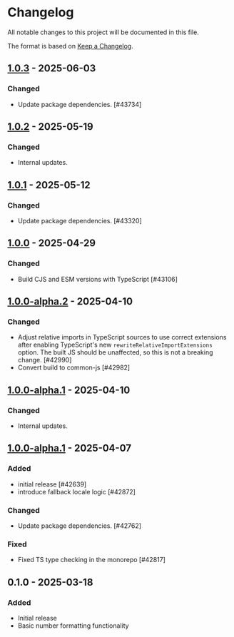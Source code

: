 # Changelog

All notable changes to this project will be documented in this file.

The format is based on [Keep a Changelog](https://keepachangelog.com/en/1.0.0/).

## [1.0.3] - 2025-06-03
### Changed
- Update package dependencies. [#43734]

## [1.0.2] - 2025-05-19
### Changed
- Internal updates.

## [1.0.1] - 2025-05-12
### Changed
- Update package dependencies. [#43320]

## [1.0.0] - 2025-04-29
### Changed
- Build CJS and ESM versions with TypeScript [#43106]

## [1.0.0-alpha.2] - 2025-04-10
### Changed
- Adjust relative imports in TypeScript sources to use correct extensions after enabling TypeScript's new `rewriteRelativeImportExtensions` option. The built JS should be unaffected, so this is not a breaking change. [#42990]
- Convert build to common-js [#42982]

## [1.0.0-alpha.1] - 2025-04-10
### Changed
- Internal updates.

## [1.0.0-alpha.1] - 2025-04-07
### Added
- initial release [#42639]
- introduce fallback locale logic [#42872]

### Changed
- Update package dependencies. [#42762]

### Fixed
- Fixed TS type checking in the monorepo [#42817]

## 0.1.0 - 2025-03-18
### Added
- Initial release
- Basic number formatting functionality

[1.0.3]: https://github.com/Automattic/number-formatters/compare/1.0.2...1.0.3
[1.0.2]: https://github.com/Automattic/number-formatters/compare/1.0.1...1.0.2
[1.0.1]: https://github.com/Automattic/number-formatters/compare/1.0.0...1.0.1
[1.0.0]: https://github.com/Automattic/number-formatters/compare/1.0.0-alpha.2...1.0.0
[1.0.0-alpha.2]: https://github.com/Automattic/number-formatters/compare/1.0.0-alpha.1...1.0.0-alpha.2
[1.0.0-alpha.1]: https://github.com/Automattic/number-formatters/compare/0.1.0...1.0.0-alpha.1
